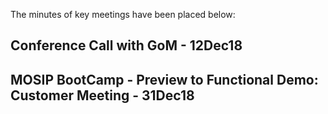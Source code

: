 The minutes of key meetings have been placed below:

## Conference Call with GoM - 12Dec18


## MOSIP BootCamp - Preview to Functional Demo: Customer Meeting - 31Dec18
